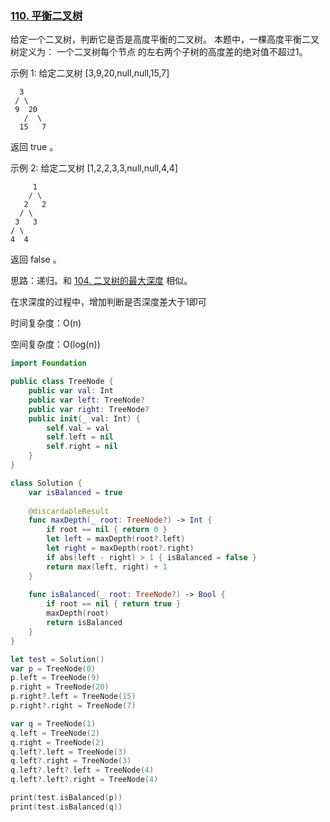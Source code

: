 ### [110. 平衡二叉树](https://leetcode-cn.com/problems/balanced-binary-tree/)

给定一个二叉树，判断它是否是高度平衡的二叉树。 
本题中，一棵高度平衡二叉树定义为： 
一个二叉树每个节点 的左右两个子树的高度差的绝对值不超过1。

示例 1: 
给定二叉树 [3,9,20,null,null,15,7]

```
  3
 / \
 9  20
   /  \
  15   7
```

返回 true 。

示例 2: 
给定二叉树 [1,2,2,3,3,null,null,4,4]

         1
        / \
       2   2
      / \
     3   3
    / \
    4  4
返回 false 。

思路：递归。和 [104. 二叉树的最大深度](https://github.com/alflix/leetcode-swift/tree/master/104-maxDepth) 相似。

在求深度的过程中，增加判断是否深度差大于1即可

时间复杂度：O(n)

空间复杂度：O(log(n))

```swift
import Foundation

public class TreeNode {
    public var val: Int
    public var left: TreeNode?
    public var right: TreeNode?
    public init(_ val: Int) {
        self.val = val
        self.left = nil
        self.right = nil
    }
}

class Solution {  
    var isBalanced = true
    
    @discardableResult
    func maxDepth(_ root: TreeNode?) -> Int {
        if root == nil { return 0 }
        let left = maxDepth(root?.left)
        let right = maxDepth(root?.right)
        if abs(left - right) > 1 { isBalanced = false }
        return max(left, right) + 1
    }
    
    func isBalanced(_ root: TreeNode?) -> Bool {
        if root == nil { return true }
        maxDepth(root)
        return isBalanced
    }
}

let test = Solution()
var p = TreeNode(0)
p.left = TreeNode(9)
p.right = TreeNode(20)
p.right?.left = TreeNode(15)
p.right?.right = TreeNode(7)

var q = TreeNode(1)
q.left = TreeNode(2)
q.right = TreeNode(2)
q.left?.left = TreeNode(3)
q.left?.right = TreeNode(3)
q.left?.left?.left = TreeNode(4)
q.left?.left?.right = TreeNode(4)

print(test.isBalanced(p))
print(test.isBalanced(q))
```

